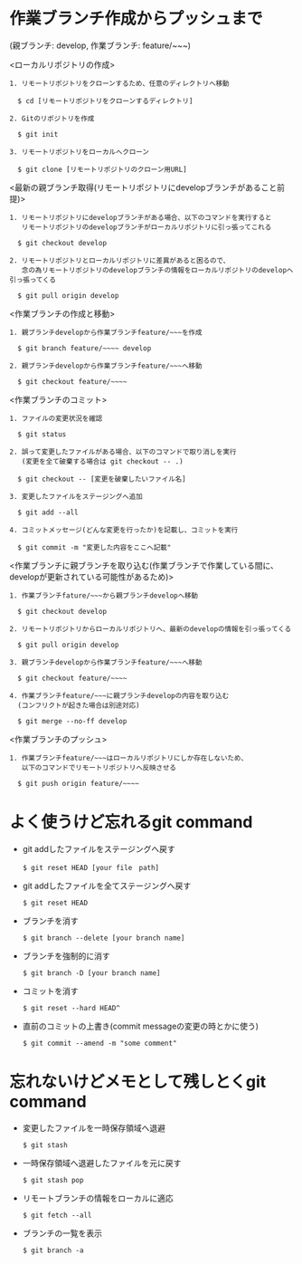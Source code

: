 # 作業ブランチ作成からプッシュまで
(親ブランチ: develop, 作業ブランチ: feature/~~~)

<ローカルリポジトリの作成>

    1. リモートリポジトリをクローンするため、任意のディレクトリへ移動

      $ cd [リモートリポジトリをクローンするディレクトリ]

    2. Gitのリポジトリを作成

      $ git init

    3. リモートリポジトリをローカルへクローン

      $ git clone [リモートリポジトリのクローン用URL]

<最新の親ブランチ取得(リモートリポジトリにdevelopブランチがあること前提)>

    1. リモートリポジトリにdevelopブランチがある場合、以下のコマンドを実行すると
       リモートリポジトリのdevelopブランチがローカルリポジトリに引っ張ってこれる

      $ git checkout develop
    
    2. リモートリポジトリとローカルリポジトリに差異があると困るので、
       念の為リモートリポジトリのdevelopブランチの情報をローカルリポジトリのdevelopへ引っ張ってくる
    
      $ git pull origin develop

<作業ブランチの作成と移動>

    1. 親ブランチdevelopから作業ブランチfeature/~~~を作成

      $ git branch feature/~~~~ develop
    
    2. 親ブランチdevelopから作業ブランチfeature/~~~へ移動
    
      $ git checkout feature/~~~~

<作業ブランチのコミット>

    1. ファイルの変更状況を確認
    
      $ git status

    2. 誤って変更したファイルがある場合、以下のコマンドで取り消しを実行
       (変更を全て破棄する場合は git checkout -- .)

      $ git checkout -- [変更を破棄したいファイル名]

    3. 変更したファイルをステージングへ追加

      $ git add --all

    4. コミットメッセージ(どんな変更を行ったか)を記載し、コミットを実行

      $ git commit -m "変更した内容をここへ記載"

<作業ブランチに親ブランチを取り込む(作業ブランチで作業している間に、developが更新されている可能性があるため)>

    1. 作業ブランチfature/~~~から親ブランチdevelopへ移動

      $ git checkout develop
    
    2. リモートリポジトリからローカルリポジトリへ、最新のdevelopの情報を引っ張ってくる
    
      $ git pull origin develop
    
    3. 親ブランチdevelopから作業ブランチfeature/~~~へ移動
    
      $ git checkout feature/~~~~
    
    4. 作業ブランチfeature/~~~に親ブランチdevelopの内容を取り込む
      (コンフリクトが起きた場合は別途対応)
    
      $ git merge --no-ff develop

<作業ブランチのプッシュ>

    1. 作業ブランチfeature/~~~はローカルリポジトリにしか存在しないため、
       以下のコマンドでリモートリポジトリへ反映させる
    
      $ git push origin feature/~~~~

# よく使うけど忘れるgit command

- git addしたファイルをステージングへ戻す

      $ git reset HEAD [your file　path]

- git addしたファイルを全てステージングへ戻す
	  
      $ git reset HEAD

- ブランチを消す

      $ git branch --delete [your branch name]

- ブランチを強制的に消す

      $ git branch -D [your branch name]

- コミットを消す

      $ git reset --hard HEAD^

- 直前のコミットの上書き(commit messageの変更の時とかに使う)

      $ git commit --amend -m "some comment"

# 忘れないけどメモとして残しとくgit command

- 変更したファイルを一時保存領域へ退避

      $ git stash

- 一時保存領域へ退避したファイルを元に戻す

      $ git stash pop

- リモートブランチの情報をローカルに適応

      $ git fetch --all

- ブランチの一覧を表示

      $ git branch -a
